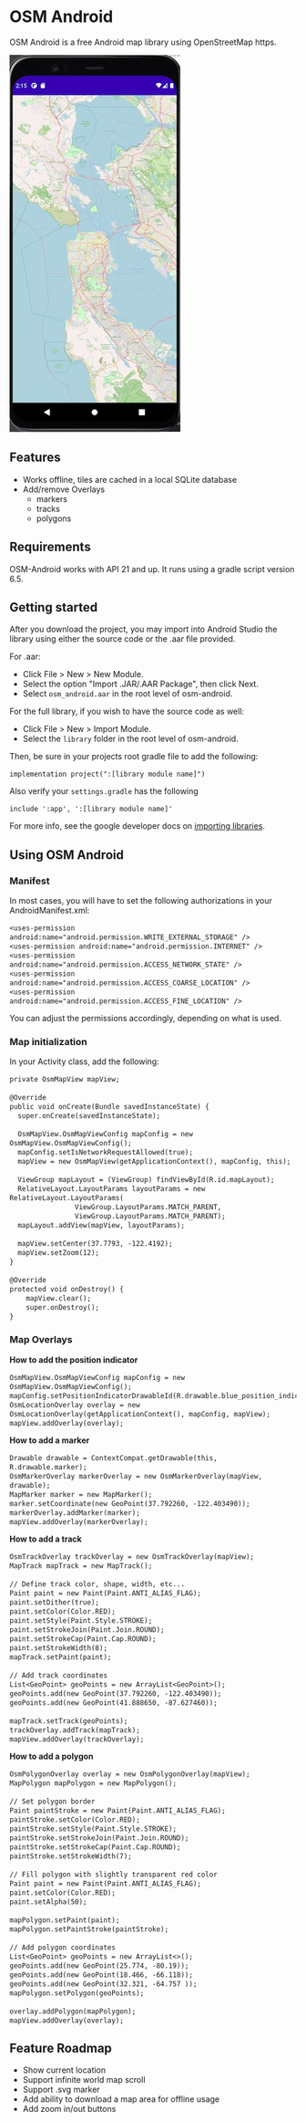 # OSM Android

OSM Android is a free Android map library using OpenStreetMap https.

![alt text](https://github.com/benoitongit/osm-android/blob/main/map_screenshot.jpg?raw=true)

## Features

* Works offline, tiles are cached in a local SQLite database
* Add/remove Overlays
  * markers
  * tracks
  * polygons

## Requirements

OSM-Android works with API 21 and up.
It runs using a gradle script version 6.5.

## Getting started

After you download the project, you may import into Android Studio the library using either the source code or the .aar file provided.

For .aar:
 * Click File > New > New Module.
 * Select the option "Import .JAR/.AAR Package", then click Next.
 * Select `osm_android.aar` in the root level of osm-android.
 
For the full library, if you wish to have the source code as well:
 * Click File > New > Import Module.
 * Select the `library` folder in the root level of osm-android.
 
Then, be sure in your projects root gradle file to add the following:
```
implementation project(":[library module name]")
```

Also verify your `settings.gradle` has the following
```
include ':app', ':[library module name]'
```

For more info, see the google developer docs on [importing libraries](https://developer.android.com/studio/projects/android-library#AddDependency).

## Using OSM Android
### Manifest

In most cases, you will have to set the following authorizations in your AndroidManifest.xml:

```
<uses-permission android:name="android.permission.WRITE_EXTERNAL_STORAGE" />
<uses-permission android:name="android.permission.INTERNET" />
<uses-permission android:name="android.permission.ACCESS_NETWORK_STATE" />
<uses-permission android:name="android.permission.ACCESS_COARSE_LOCATION" />
<uses-permission android:name="android.permission.ACCESS_FINE_LOCATION" />
```
You can adjust the permissions accordingly, depending on what is used.


### Map initialization

In your Activity class, add the following:
```
private OsmMapView mapView;

@Override
public void onCreate(Bundle savedInstanceState) {
  super.onCreate(savedInstanceState);

  OsmMapView.OsmMapViewConfig mapConfig = new OsmMapView.OsmMapViewConfig();
  mapConfig.setIsNetworkRequestAllowed(true);
  mapView = new OsmMapView(getApplicationContext(), mapConfig, this);

  ViewGroup mapLayout = (ViewGroup) findViewById(R.id.mapLayout);
  RelativeLayout.LayoutParams layoutParams = new RelativeLayout.LayoutParams(
				ViewGroup.LayoutParams.MATCH_PARENT,
				ViewGroup.LayoutParams.MATCH_PARENT);
  mapLayout.addView(mapView, layoutParams);

  mapView.setCenter(37.7793, -122.4192);
  mapView.setZoom(12); 
}

@Override
protected void onDestroy() {
    mapView.clear();
    super.onDestroy();
}
```

### Map Overlays

**How to add the position indicator**
```
OsmMapView.OsmMapViewConfig mapConfig = new OsmMapView.OsmMapViewConfig();
mapConfig.setPositionIndicatorDrawableId(R.drawable.blue_position_indicator);
OsmLocationOverlay overlay = new OsmLocationOverlay(getApplicationContext(), mapConfig, mapView);
mapView.addOverlay(overlay);
```

**How to add a marker**

```
Drawable drawable = ContextCompat.getDrawable(this, R.drawable.marker);
OsmMarkerOverlay markerOverlay = new OsmMarkerOverlay(mapView, drawable);
MapMarker marker = new MapMarker();
marker.setCoordinate(new GeoPoint(37.792260, -122.403490));
markerOverlay.addMarker(marker);
mapView.addOverlay(markerOverlay);
```

**How to add a track**

```
OsmTrackOverlay trackOverlay = new OsmTrackOverlay(mapView);
MapTrack mapTrack = new MapTrack();

// Define track color, shape, width, etc...
Paint paint = new Paint(Paint.ANTI_ALIAS_FLAG);
paint.setDither(true);
paint.setColor(Color.RED);
paint.setStyle(Paint.Style.STROKE);
paint.setStrokeJoin(Paint.Join.ROUND);
paint.setStrokeCap(Paint.Cap.ROUND);
paint.setStrokeWidth(8);
mapTrack.setPaint(paint);

// Add track coordinates
List<GeoPoint> geoPoints = new ArrayList<GeoPoint>();
geoPoints.add(new GeoPoint(37.792260, -122.403490));
geoPoints.add(new GeoPoint(41.888650, -87.627460));

mapTrack.setTrack(geoPoints); 
trackOverlay.addTrack(mapTrack);
mapView.addOverlay(trackOverlay);
```

**How to add a polygon**

```
OsmPolygonOverlay overlay = new OsmPolygonOverlay(mapView);
MapPolygon mapPolygon = new MapPolygon();

// Set polygon border
Paint paintStroke = new Paint(Paint.ANTI_ALIAS_FLAG);
paintStroke.setColor(Color.RED);
paintStroke.setStyle(Paint.Style.STROKE);
paintStroke.setStrokeJoin(Paint.Join.ROUND);
paintStroke.setStrokeCap(Paint.Cap.ROUND);
paintStroke.setStrokeWidth(7);

// Fill polygon with slightly transparent red color
Paint paint = new Paint(Paint.ANTI_ALIAS_FLAG);
paint.setColor(Color.RED);
paint.setAlpha(50);

mapPolygon.setPaint(paint);
mapPolygon.setPaintStroke(paintStroke);

// Add polygon coordinates
List<GeoPoint> geoPoints = new ArrayList<>();
geoPoints.add(new GeoPoint(25.774, -80.19));
geoPoints.add(new GeoPoint(18.466, -66.118));
geoPoints.add(new GeoPoint(32.321, -64.757 ));
mapPolygon.setPolygon(geoPoints);

overlay.addPolygon(mapPolygon);
mapView.addOverlay(overlay);
```

## Feature Roadmap
* Show current location
* Support infinite world map scroll
* Support .svg marker
* Add ability to download a map area for offline usage
* Add zoom in/out buttons

